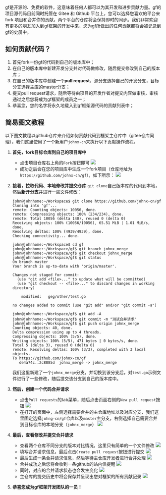 gf是开源的、免费的软件，这意味着任何人都可以为其开发和进步贡献力量。gf的项目源代码目前同时托管在 Gitee 和 Github 平台上，您可以选择您喜欢的平台来 fork 项目和合并你的贡献，两个平台的仓库将会保持即时的同步。我们非常欢迎有更多的朋友加入到gf框架的开发中来，您为gf所做出的任何贡献都将会被记录到gf的史册中。

## 如何贡献代码？

1. 首先fork一份gf的代码到自己的版本库中；
2. 在自己的版本库中新建开发分支并对代码做修改，随后提交修改到自己的版本库；
3. 在自己的版本库中创建一个**pull request**，源分支选择自己的开发分支，目标分支选择主库的master分支；
4. 提交pull request请求，随后等待由项目的开发作者对提交内容做审核，审核通过之后您将成为gf框架的成员之一；
5. 恭喜您，您的名字将永久地载入到gf框架源代码的贡献列表中；


## 简易图文教程

以下图文教程以github仓库来介绍如何贡献代码到框架主仓库中（gitee仓库同理），我们这里使用了一个新用户```johnx-cn```来执行以下贡献操作流程。

1. **首先，fork目标仓库到自己的项目库中**
	* 点击项目仓库右上角的```Fork```按钮即可
	![](images/1.png)
    * 成功之后会在您的项目库中生成一个fork项目（仓库地址为```https://github.com/johnx-cn/gf```），如下所示：
    ![](images/2.png)
    
1. **接着，拉取代码、本地修改并提交仓库**
	```git clone```自己版本库的代码到本地，然后**新开分支**并进行一些文件修改：
	```shell
    john@johnhome:~/Workspace$ git clone https://github.com/johnx-cn/gf
    Cloning into 'gf'...
    remote: Counting objects: 10056, done.
    remote: Compressing objects: 100% (234/234), done.
    remote: Total 10056 (delta 140), reused 0 (delta 0)
    Receiving objects: 100% (10056/10056), 65.51 MiB | 1.01 MiB/s, done.
    Resolving deltas: 100% (4939/4939), done.
    Checking connectivity... done.
    
    john@johnhome:~/Workspace$ cd gf
    john@johnhome:~/Workspace/gf$ git branch johnx_merge
    john@johnhome:~/Workspace/gf$ git checkout johnx_merge
    john@johnhome:~/Workspace/gf$ git status
    On branch master
    Your branch is up-to-date with 'origin/master'.

    Changes not staged for commit:
      (use "git add <file>..." to update what will be committed)
      (use "git checkout -- <file>..." to discard changes in working directory)

        modified:   geg/other/test.go

    no changes added to commit (use "git add" and/or "git commit -a")

    john@johnhome:~/Workspace/gf$ git add -A
    john@johnhome:~/Workspace/gf$ git commit -m "测试合并请求"
    john@johnhome:~/Workspace/gf$ git push origin johnx_merge 
    Counting objects: 40, done.
    Delta compression using up to 4 threads.
    Compressing objects: 100% (5/5), done.
    Writing objects: 100% (5/5), 471 bytes | 0 bytes/s, done.
    Total 5 (delta 3), reused 0 (delta 0)
    remote: Resolving deltas: 100% (3/3), completed with 3 local objects.
    To https://github.com/johnx-cn/gf
       de4a74c..2c8885d  johnx_merge -> johnx_merge
    ```
	我们这里新建了一个```johnx_merge```分支，并切换到该分支后，对```test.go```示例文件进行了一些修改，随后提交该分支到自己的版本库中。
    
1. **然后，创建一个代码合并请求**
    * 点击```Pull requests```的tab菜单，随后点击页面右侧的```New pull request```按钮
    ![](images/3.png)
    * 在打开的页面中，左侧选择需要合并的主仓库地址以及对应分支，我们这里固定选择```johng-cn/gf```仓库以及```master```主分支，右侧选择自己需要合并到目标仓库的本地分支（```johnx_merge```）
    ![](images/4.png)

1. **最后，查看修改并提交合并请求**
    * 查看两个仓库不同分支的版本对比情况，这里只有简单的一个文件修改
    	![](images/5.png)
    * 填写合并请求信息，最后点击```Create pull request```按钮进行提交
        ![](images/8.png)
	* 最后生成一条合并请求信息，然后等待主仓库开发者进行合并处理
    	![](images/9.png)
    * 合并成功之后您将会收到一条github的站内信提醒
    	![](images/12.png)
    * 同时，对应的合并请求状态也会发生变化
        ![](images/13.png)
    * 主仓库的提交历史中将会保存并呈现出您对框架的所有贡献记录
    	![](images/11.png)
    	
1. **恭喜您成为gf框架开发团队的一员！**











